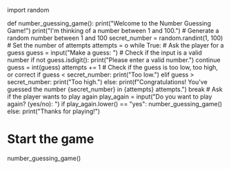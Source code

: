 import random

def number_guessing_game():
    print("Welcome to the Number Guessing Game!")
    print("I'm thinking of a number between 1 and 100.")
    # Generate a random number between 1 and 100
    secret_number = random.randint(1, 100)
    # Set the number of attempts
    attempts = o
    while True:
        # Ask the player for a guess
        guess = input("Make a guess: ")
        # Check if the input is a valid number
        if not guess.isdigit():
            print("Please enter a valid number.")
            continue
        guess = int(guess)
        attempts += 1
        # Check if the guess is too low, too high, or correct
        if guess < secret_number:
            print("Too low.")
        elif guess > secret_number:
            print("Too high.")
        else:
            print(f"Congratulations! You've guessed the number {secret_number} in {attempts} attempts.")
            break
    # Ask if the player wants to play again
    play_again = input("Do you want to play again? (yes/no): ")
    if play_again.lower() == "yes":
        number_guessing_game()
    else:
        print("Thanks for playing!")

# Start the game
number_guessing_game()
